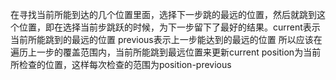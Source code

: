 在寻找当前所能到达的几个位置里面，选择下一步跳的最远的位置，然后就跳到这个位置，即在选择当前步跳跃的时候，为下一步留下了最好的结果。
​
current表示当前所能跳到的最远的位置
previous表示上一步能达到的最远的位置
所以应该在遍历上一步的覆盖范围内，当前所能跳到最远位置来更新current
position为当前所检查的位置，这样每次检查的范围为position-previous